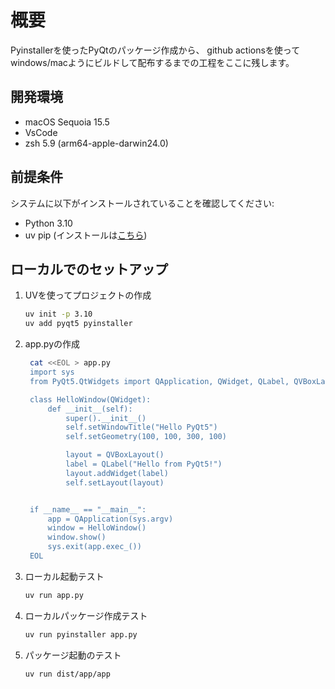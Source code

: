 # 概要
Pyinstallerを使ったPyQtのパッケージ作成から、
github actionsを使ってwindows/macようにビルドして配布するまでの工程をここに残します。

## 開発環境
- macOS Sequoia 15.5
- VsCode
- zsh 5.9 (arm64-apple-darwin24.0)

## 前提条件

システムに以下がインストールされていることを確認してください:

- Python 3.10
- uv pip (インストールは[こちら](https://docs.astral.sh/uv/getting-started/installation/))


## ローカルでのセットアップ

1. UVを使ってプロジェクトの作成
    ```zsh
    uv init -p 3.10
    uv add pyqt5 pyinstaller
    ```
2. app.pyの作成
   ```zsh
    cat <<EOL > app.py
    import sys
    from PyQt5.QtWidgets import QApplication, QWidget, QLabel, QVBoxLayout

    class HelloWindow(QWidget):
        def __init__(self):
            super().__init__()
            self.setWindowTitle("Hello PyQt5")
            self.setGeometry(100, 100, 300, 100)

            layout = QVBoxLayout()
            label = QLabel("Hello from PyQt5!")
            layout.addWidget(label)
            self.setLayout(layout)


    if __name__ == "__main__":
        app = QApplication(sys.argv)
        window = HelloWindow()
        window.show()
        sys.exit(app.exec_())
    EOL
    ```
1. ローカル起動テスト
   ```zsh
   uv run app.py
   ```
2. ローカルパッケージ作成テスト
   ```zsh
   uv run pyinstaller app.py
   ```
3. パッケージ起動のテスト
   ```
   uv run dist/app/app 
   ```